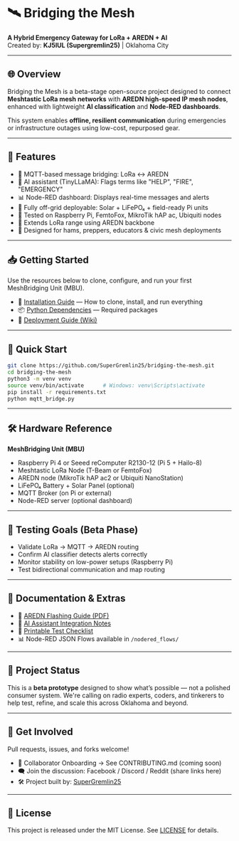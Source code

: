 
# 🛰️ Bridging the Mesh

**A Hybrid Emergency Gateway for LoRa + AREDN + AI**  
Created by: **KJ5IUL (Supergremlin25)** | Oklahoma City

---

## 🌐 Overview

Bridging the Mesh is a beta-stage open-source project designed to connect **Meshtastic LoRa mesh networks** with **AREDN high-speed IP mesh nodes**, enhanced with lightweight **AI classification** and **Node-RED dashboards**.

This system enables **offline, resilient communication** during emergencies or infrastructure outages using low-cost, repurposed gear.

---

## 🔧 Features

- 🔁 MQTT-based message bridging: LoRa <-> AREDN
- 🧠 AI assistant (TinyLLaMA): Flags terms like "HELP", "FIRE", "EMERGENCY"
- 📊 Node-RED dashboard: Displays real-time messages and alerts
- 🔋 Fully off-grid deployable: Solar + LiFePO₄ + field-ready Pi units
- 🧰 Tested on Raspberry Pi, FemtoFox, MikroTik hAP ac, Ubiquiti nodes
- 📡 Extends LoRa range using AREDN backbone
- 💬 Designed for hams, preppers, educators & civic mesh deployments

---

## 📥 Getting Started

Use the resources below to clone, configure, and run your first MeshBridging Unit (MBU).

- 📄 [Installation Guide](./INSTALL.md) — How to clone, install, and run everything  
- 📦 [Python Dependencies](./requirements.txt) — Required packages  
- 🧭 [Deployment Guide (Wiki)](https://github.com/SuperGremlin25/bridging-the-mesh/wiki/Deployment-Guide)

---

## 🚀 Quick Start

```bash
git clone https://github.com/SuperGremlin25/bridging-the-mesh.git
cd bridging-the-mesh
python3 -m venv venv
source venv/bin/activate      # Windows: venv\Scripts\activate
pip install -r requirements.txt
python mqtt_bridge.py
```

---

## 🛠 Hardware Reference

**MeshBridging Unit (MBU)**
- Raspberry Pi 4 or Seeed reComputer R2130-12 (Pi 5 + Hailo-8)
- Meshtastic LoRa Node (T-Beam or FemtoFox)
- AREDN node (MikroTik hAP ac2 or Ubiquiti NanoStation)
- LiFePO₄ Battery + Solar Panel (optional)
- MQTT Broker (on Pi or external)
- Node-RED server (optional dashboard)

---

## 🧪 Testing Goals (Beta Phase)

- Validate LoRa → MQTT → AREDN routing
- Confirm AI classifier detects alerts correctly
- Monitor stability on low-power setups (Raspberry Pi)
- Test bidirectional communication and map routing

---

## 📘 Documentation & Extras

- 🧾 [AREDN Flashing Guide (PDF)](./AREDN_Flashing_Field_Guide.pdf)
- 🧠 [AI Assistant Integration Notes](./ai_assistant_integration.md)
- 📄 [Printable Test Checklist](./Test_Checklist.md)
- 📊 Node-RED JSON Flows available in `/nodered_flows/`

---

## 🧠 Project Status

This is a **beta prototype** designed to show what’s possible — not a polished consumer system. We're calling on radio experts, coders, and tinkerers to help test, refine, and scale this across Oklahoma and beyond.

---

## 📣 Get Involved

Pull requests, issues, and forks welcome!

- 🤝 Collaborator Onboarding → See CONTRIBUTING.md (coming soon)
- 🗨️ Join the discussion: Facebook / Discord / Reddit (share links here)
- 🛠️ Project built by: [SuperGremlin25](https://github.com/SuperGremlin25)

---

## 🔖 License

This project is released under the MIT License. See [LICENSE](./LICENSE) for details.
